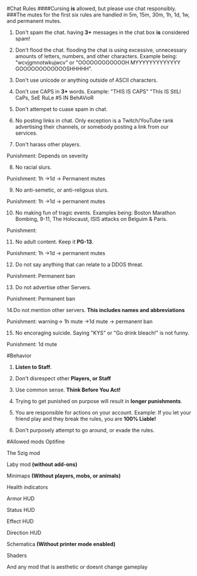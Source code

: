 #Chat Rules
####Cursing **is** allowed, but please use chat responsibly.
###The mutes for the first six rules are handled in 5m, 15m, 30m, 1h, 1d, 1w, and permanent mutes.

1. Don't spam the chat. having **3+** messages in the chat box **is** considered spam!

2. Don't flood the chat. flooding the chat is using excessive, unnecessary amounts of letters, numbers, and other characters. Example being: "wcvjgmnotwkujwcv" or "OOOOOOOOOOOOH MYYYYYYYYYYYYY GOOOOOOOOOOOOSHHHHH".

3. Don't use unicode or anything outside of ASCII characters.

4. Don't use CAPS in **3+** words. Example: "THIS IS CAPS" "ThIs IS StILl CaPs, SeE RuLe #5 IN BehAVioR

5. Don't attempet to cuase spam in chat.

6. No posting links in chat. Only exception is a Twitch/YouTube rank advertising their channels, or somebody posting a link from our services.

7. Don't harass other players.

 Punishment: Depends on severity

8. No racial slurs. 

 Punishment: 1h ->1d -> Permanent mutes

9. No anti-semetic, or anti-religous slurs.

 Punishment: 1h ->1d -> permanent mutes

10. No making fun of tragic events. Examples being: Boston Marathon Bombing, 9-11, The Holocaust, ISIS attacks on Belguim & Paris.

 Punishment:

11. No adult content. Keep it **PG-13**. 

 Punishment: 1h ->1d -> permanent mutes

12. Do not say anything that can relate to a DDOS threat.

 Punishment: Permanent ban

13. Do not advertise other Servers.

 Punishment: Permanent ban
 
14.Do not mention other servers. **This includes names and abbreviations**

 Punishment: warning-> 1h mute ->1d mute -> permanent ban

15. No encoraging suicide. Saying "KYS" or "Go drink bleach!" is not funny.

 Punishment: 1d mute

#Behavior
1. **Listen to Staff**.

2. Don't disrespect other **Players, or Staff**

3. Use common sense. **Think Before You Act!**

4. Trying to get punished on purpose will result in **longer punishments**.

5. You are responsible for actions on your account. Example: If you let your friend play and they break the rules, you are **100% Liable!**

6. Don't purposely attempt to go around, or evade the rules.

#Allowed mods
Optifine

The 5zig mod

Laby mod **(without add-ons)**

Minimaps **(Without players, mobs, or animals)**

Health indicators

Armor HUD

Status HUD

Effect HUD

Direction HUD

Schematica **(Without printer mode enabled)**

Shaders

And any mod that is aesthetic or doesnt change gameplay



